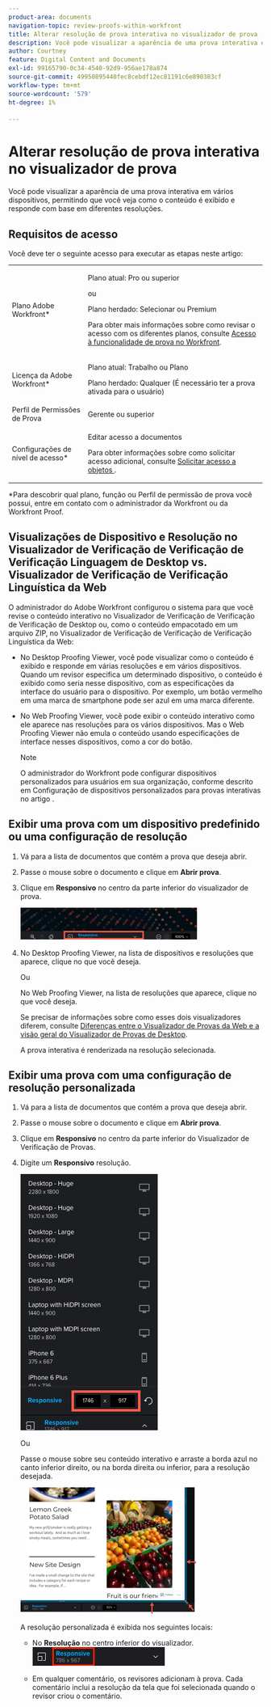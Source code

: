 ```yaml
---
product-area: documents
navigation-topic: review-proofs-within-workfront
title: Alterar resolução de prova interativa no visualizador de prova
description: Você pode visualizar a aparência de uma prova interativa em vários dispositivos, permitindo que você veja como o conteúdo é exibido e responde com base em diferentes resoluções.
author: Courtney
feature: Digital Content and Documents
exl-id: 99165790-0c34-4540-92d9-956ae178a874
source-git-commit: 49950895440fec8cebdf12ec81191c6e890383cf
workflow-type: tm+mt
source-wordcount: '579'
ht-degree: 1%

---
```


# Alterar resolução de prova interativa no visualizador de prova

Você pode visualizar a aparência de uma prova interativa em vários dispositivos, permitindo que você veja como o conteúdo é exibido e responde com base em diferentes resoluções.

## Requisitos de acesso

Você deve ter o seguinte acesso para executar as etapas neste artigo:

<table style="table-layout:auto"> 
 <col> 
 <col> 
 <tbody> 
  <tr> 
   <td role="rowheader">Plano Adobe Workfront*</td> 
   <td> <p>Plano atual: Pro ou superior</p> <p>ou</p> <p>Plano herdado: Selecionar ou Premium</p> <p>Para obter mais informações sobre como revisar o acesso com os diferentes planos, consulte <a href="/help/quicksilver/administration-and-setup/manage-workfront/configure-proofing/access-to-proofing-functionality.md" class="MCXref xref">Acesso à funcionalidade de prova no Workfront</a>.</p> </td> 
  </tr> 
  <tr> 
   <td role="rowheader">Licença da Adobe Workfront*</td> 
   <td> <p>Plano atual: Trabalho ou Plano</p> <p>Plano herdado: Qualquer (É necessário ter a prova ativada para o usuário)</p> </td> 
  </tr> 
  <tr> 
   <td role="rowheader">Perfil de Permissões de Prova </td> 
   <td>Gerente ou superior</td> 
  </tr> 
  <tr> 
   <td role="rowheader">Configurações de nível de acesso*</td> 
   <td> <p>Editar acesso a documentos</p> <p>Para obter informações sobre como solicitar acesso adicional, consulte <a href="../../../../workfront-basics/grant-and-request-access-to-objects/request-access.md" class="MCXref xref">Solicitar acesso a objetos </a>.</p> </td> 
  </tr> 
 </tbody> 
</table>

&#42;Para descobrir qual plano, função ou Perfil de permissão de prova você possui, entre em contato com o administrador da Workfront ou da Workfront Proof.

## Visualizações de Dispositivo e Resolução no Visualizador de Verificação de Verificação de Verificação Linguagem de Desktop vs. Visualizador de Verificação de Verificação Linguística da Web

O administrador do Adobe Workfront configurou o sistema para que você revise o conteúdo interativo no Visualizador de Verificação de Verificação de Verificação de Desktop ou, como o conteúdo empacotado em um arquivo ZIP, no Visualizador de Verificação de Verificação de Verificação Linguística da Web:

* No Desktop Proofing Viewer, você pode visualizar como o conteúdo é exibido e responde em várias resoluções e em vários dispositivos. Quando um revisor especifica um determinado dispositivo, o conteúdo é exibido como seria nesse dispositivo, com as especificações da interface do usuário para o dispositivo. Por exemplo, um botão vermelho em uma marca de smartphone pode ser azul em uma marca diferente.

* No Web Proofing Viewer, você pode exibir o conteúdo interativo como ele aparece nas resoluções para os vários dispositivos. Mas o Web Proofing Viewer não emula o conteúdo usando especificações de interface nesses dispositivos, como a cor do botão.

   >[!NOTE]
   >
   >O administrador do Workfront pode configurar dispositivos personalizados para usuários em sua organização, conforme descrito em Configuração de dispositivos personalizados para provas interativas no artigo .

## Exibir uma prova com um dispositivo predefinido ou uma configuração de resolução

1. Vá para a lista de documentos que contém a prova que deseja abrir.
1. Passe o mouse sobre o documento e clique em **Abrir prova**.
1. Clique em **Responsivo** no centro da parte inferior do visualizador de prova.

   ![Resolution_option_in_DPV.png](assets/resolution-option-in-dpv-350x64.png)

1. No Desktop Proofing Viewer, na lista de dispositivos e resoluções que aparece, clique no que você deseja.

   Ou

   No Web Proofing Viewer, na lista de resoluções que aparece, clique no que você deseja.

   Se precisar de informações sobre como esses dois visualizadores diferem, consulte [Diferenças entre o Visualizador de Provas da Web e a visão geral do Visualizador de Provas de Desktop](../../../../review-and-approve-work/proofing/proofing-overview/understand-differences-between-web-viewer.md).

   A prova interativa é renderizada na resolução selecionada.

## Exibir uma prova com uma configuração de resolução personalizada

1. Vá para a lista de documentos que contém a prova que deseja abrir.
1. Passe o mouse sobre o documento e clique em **Abrir prova**.
1. Clique em **Responsivo** no centro da parte inferior do Visualizador de Verificação de Provas.
1. Digite um **Responsivo** resolução.

   ![Type_a_custom_resolution_DPV.png](assets/type-a-custom-resolution-dpv.png)

   Ou

   Passe o mouse sobre seu conteúdo interativo e arraste a borda azul no canto inferior direito, ou na borda direita ou inferior, para a resolução desejada.

   ![Drag_blue_edge_for_resolution.png](assets/drag-blue-edges-for-resolution-350x251.png)

   A resolução personalizada é exibida nos seguintes locais:

   * No **Resolução** no centro inferior do visualizador.\
      ![Captura de tela_2018-05-15_10-27-54.png](assets/screenshot-2018-05-15-10-27-54.png)

   * Em qualquer comentário, os revisores adicionam à prova. Cada comentário inclui a resolução da tela que foi selecionada quando o revisor criou o comentário.
